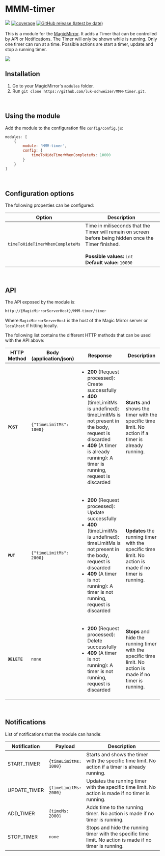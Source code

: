 # MMM-timer
[![](https://github.com/luk-schweizer/MMM-timer/actions/workflows/node.js.yml/badge.svg)](https://github.com/luk-schweizer/MMM-timer/actions/workflows/node.js.yml)
[![coverage](https://img.shields.io/endpoint?url=https://api.keyvalue.xyz/f447ef15/coverage)](https://github.com/luk-schweizer/MMM-timer/actions/workflows/node.js.yml)
[![GitHub release (latest by date)](https://img.shields.io/github/v/release/luk-schweizer/MMM-timer)](https://github.com/luk-schweizer/MMM-timer/releases/)
<br/><br/>This is a module for the [MagicMirror](https://github.com/MichMich/MagicMirror). It adds a Timer that can be controlled by API or Notifications.
The Timer will only be shown while is running. Only one timer can run at a time. Possible actions are start a timer, update and stop a running timer.

![](https://i.imgur.com/j0aZhCV.gif)
   
## Installation
1. Go to your MagicMirror's `modules` folder.
2. Run `git clone https://github.com/luk-schweizer/MMM-timer.git`.

<br/>

## Using the module
Add the module to the configuration file `config/config.js`:
````javascript
modules: [
	{
		module: 'MMM-timer',
		config: {
			timeToHideTimerWhenCompleteMs: 10000
		}
	}
]
````
<br/>

## Configuration options

The following properties can be configured:

<table width="100%">
	<thead>
		<tr>
			<th>Option</th>
			<th width="100%">Description</th>
		</tr>
	<thead>
	<tbody>
		<tr>
			<td><code>timeToHideTimerWhenCompleteMs</code></td>
			<td>Time in miliseconds that the Timer will remain on screen before being hidden once the Timer finished.<br>
				<br><b>Possible values:</b> <code>int</code>
				<br><b>Default value:</b> <code>10000</code>
			</td>
		</tr>
	</tbody>
</table>

<br/>

## API
The API exposed by the module is: 
```bash
http://{MagicMirrorServerHost}/MMM-timer/timer
```
Where `MagicMirrorServerHost` is the host of the Magic Mirror server or `localhost` if hitting locally.

The following list contains the different HTTP methods that can be used with the API above:

<table width="100%">
	<thead>
		<tr>
			<th>HTTP Method</th>
			<th>Body (application/json)</th>
			<th>Response</th>
			<th>Description</th>
		</tr>
	<thead>
	<tbody>
		<tr>
			<td>
                <code><b>POST</b></code>
            </td>
			<td>
                <code>{"timeLimitMs": 1000}</code>
            </td>
            <td>
                <ul>
                    <li><b>200</b> (Request processed): Create successfully </li>
                    <li><b>400</b> (timeLimitMs is undefined): timeLimitMs is not present in the body, request is discarded </li>
                    <li><b>409</b> (A timer is already running): A timer is running, request is discarded </li>
                </ul>
            </td>            
			<td>
                <b>Starts</b> and shows the timer with the specific time limit. No action if a timer is already running.
            </td>
		</tr>
		<tr>
			<td>
                <code><b>PUT</b></code>
            </td>
			<td>
                <code>{"timeLimitMs": 2000}</code>
            </td>
            <td>
                <ul>
                    <li><b>200</b> (Request processed): Update successfully </li>
                    <li><b>400</b> (timeLimitMs is undefined): timeLimitMs is not present in the body, request is discarded </li>
                    <li><b>409</b> (A timer is not running): A timer is not running, request is discarded </li>
                </ul>
            </td>            
			<td>
                <b>Updates</b> the running timer with the specific time limit. No action is made if no timer is running.
            </td>
		</tr>
		<tr>
			<td>
                <code><b>DELETE</b></code>
            </td>
			<td>
                <code>none</code>
            </td>
            <td>
                <ul>
                    <li><b>200</b> (Request processed): Delete successfully </li>
                    <li><b>409</b> (A timer is not running): A timer is not running, request is discarded </li>
                </ul>
            </td>            
			<td>
                <b>Stops</b> and hide the running timer with the specific time limit. No action is made if no timer is running.
            </td>
		</tr>				
	</tbody>
</table>

<br/>

## Notifications
List of notifications that the module can handle:
<table width="100%">
	<thead>
		<tr>
			<th>Notification</th>
			<th>Payload</th>
			<th width="100%">Description</th>
		</tr>
	<thead>
	<tbody>
		<tr>
			<td>START_TIMER</td>
			<td>
				<code>{timeLimitMs: 1000}</code>
			</td>
			<td>
                Starts and shows the timer with the specific time limit. No action if a timer is already running.
            </td>
		</tr>
		<tr>
			<td>UPDATE_TIMER</td>
			<td>
				<code>{timeLimitMs: 2000}</code>
			</td>
			<td>
                Updates the running timer with the specific time limit. No action is made if no timer is running.
            </td>
		</tr>
		<tr>
			<td>ADD_TIMER</td>
			<td>
				<code>{timeMs: 2000}</code>
			</td>
			<td>
                Adds time to the running timer. No action is made if no timer is running.
            </td>
		</tr>		
		<tr>
			<td>STOP_TIMER</td>
			<td>
				<code>none</code>
			</td>
			<td>
                Stops and hide the running timer with the specific time limit. No action is made if no timer is running.
            </td>
		</tr>				
	</tbody>
</table>
